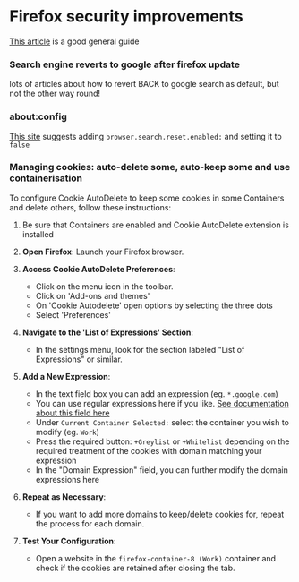 # Firefox security improvements

[This article](https://andrewmarder.net/firefox/) is a good general guide

### Search engine reverts to google after firefox update

lots of articles about how to revert BACK to google search as default, but not the other way round!

### about:config

[This site](https://support.mozilla.org/en-US/questions/1226063) suggests adding
`browser.search.reset.enabled:` and setting it to `false`

### Managing cookies: auto-delete some, auto-keep some and use containerisation

To configure Cookie AutoDelete to keep some cookies in some Containers and delete others, follow these instructions:

1. Be sure that Containers are enabled and Cookie AutoDelete extension is installed

2. **Open Firefox**: Launch your Firefox browser.

3. **Access Cookie AutoDelete Preferences**:
   - Click on the menu icon in the toolbar.
   - Click on 'Add-ons and themes'
   - On 'Cookie Autodelete' open options by selecting the three dots
   - Select 'Preferences'

4. **Navigate to the 'List of Expressions' Section**:
   - In the settings menu, look for the section labeled "List of Expressions" or similar.

5. **Add a New Expression**:
   - In the text field box you can add an expression (eg. `*.google.com`)
   - You can use regular expressions here if you like. [See documentation about this field here](https://github.com/Cookie-AutoDelete/Cookie-AutoDelete/wiki/Documentation#enter-expression
   )
   - Under `Current Container Selected:` select the container you wish to modify (eg. `Work`)
   - Press the required button: `+Greylist` or `+Whitelist` depending on the required treatment of the cookies with domain matching your expression 
   - In the "Domain Expression" field, you can further modify the domain expressions here

6. **Repeat as Necessary**:
   - If you want to add more domains to keep/delete cookies for, repeat the process for each domain.

7. **Test Your Configuration**: 
   - Open a website in the `firefox-container-8 (Work)` container and check if the cookies are retained after closing the tab.


